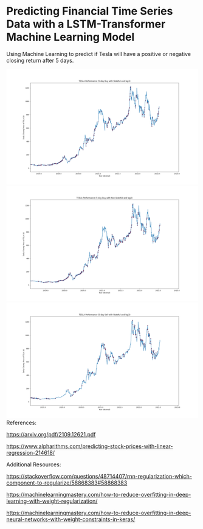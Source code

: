 # Predicting Financial Time Series Data with a LSTM-Transformer Machine Learning Model
Using Machine Learning to predict if Tesla will have a positive or negative closing return after 5 days.


![Stateful Graph](/graphs/5_day_buy_Stateful_lag3.png)
![Non-Stateful Graph](/graphs/Buy_Non_stateful_lag3.png)
![Stateful Sell Graph](/graphs/5day_sell_stateful_lag3.png)
References:

https://arxiv.org/pdf/2109.12621.pdf

https://www.alpharithms.com/predicting-stock-prices-with-linear-regression-214618/

Additional Resources:

https://stackoverflow.com/questions/48714407/rnn-regularization-which-component-to-regularize/58868383#58868383

https://machinelearningmastery.com/how-to-reduce-overfitting-in-deep-learning-with-weight-regularization/

https://machinelearningmastery.com/how-to-reduce-overfitting-in-deep-neural-networks-with-weight-constraints-in-keras/
